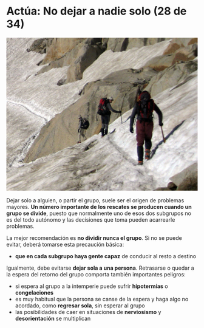 # Actúa: No dejar a nadie solo (28 de 34)  

![Actúa: no dejar a nadie solo](img/grupo_material.jpg)

Dejar solo a alguien, o partir el grupo, suele ser el origen de problemas mayores. **Un número importante de los rescates se producen cuando un grupo se divide**, puesto que normalmente uno de esos dos subgrupos no es del todo autónomo y las decisiones que toma pueden acarrearle problemas.

La mejor recomendación es **no dividir nunca el grupo**. Si no se puede evitar, deberá tomarse esta precaución básica:

*   **que en cada subgrupo haya gente capaz** de conducir al resto a destino

Igualmente, debe evitarse **dejar sola a una persona**. Retrasarse o quedar a la espera del retorno del grupo comporta también importantes peligros:

*   si espera al grupo a la intemperie puede sufrir **hipotermias** o **congelaciones**
*   es muy habitual que la persona se canse de la espera y haga algo no acordado, como **regresar sola**, sin esperar al grupo
*   las posibilidades de caer en situaciones de **nerviosismo** y **desorientación** se multiplican

